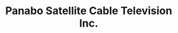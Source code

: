 ---
title: "Panabo Satellite Cable Television Inc."
url: /panabo-city/panabo-satellite-cable-television-inc/
shop: electronics
---